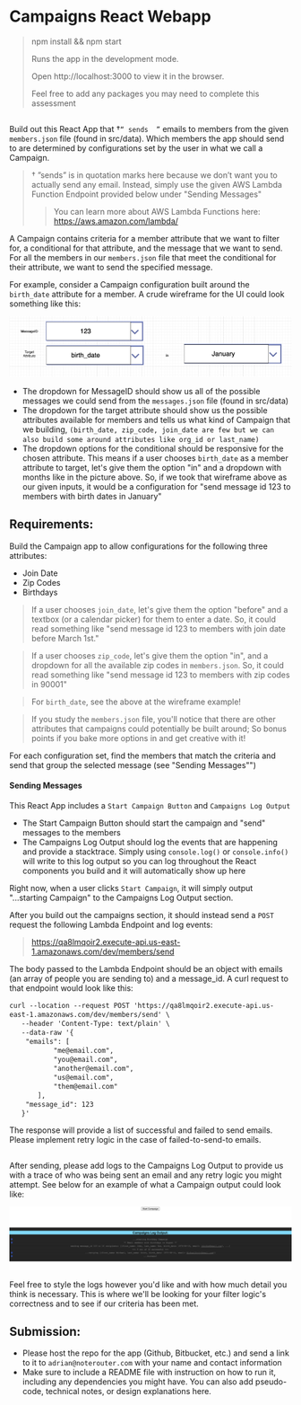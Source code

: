 # Campaigns React Webapp

 >npm install && npm start
 >
 >Runs the app in the development mode.
 >
 >Open http://localhost:3000 to view it in the browser.
>
> Feel free to add any packages you may need to complete this assessment

##

Build out this React App that  †`“ sends  ”`  emails to members from the given `members.json` file (found in src/data). 
Which members the app should send to are determined by configurations set by the user in what we call a Campaign.

> † ”sends” is in quotation marks here because we don’t want you to actually send any email. Instead, simply use the given AWS Lambda Function Endpoint provided below under "Sending Messages"
>
>> You can learn more about AWS Lambda Functions here: https://aws.amazon.com/lambda/

A Campaign contains criteria for a member attribute that we want to filter for, a conditional for that attribute, and the message that we want to send. 
For all the members in our `members.json` file that meet the conditional for their attribute, we want to send the specified message. 

For example, consider a Campaign configuration built around the `birth_date` attribute for a member. 
A crude wireframe for the UI could look something like this:

![Example1](images/Picture1.png)

- The dropdown for MessageID should show us all of the possible messages we could send from the `messages.json` file (found in src/data)
- The dropdown for the target attribute should show us the possible attributes available for members and tells us what kind of Campaign that we building, `(birth_date, zip_code, join_date are few but we can also build some around attributes like org_id or last_name)`
- The dropdown options for the conditional should be responsive for the chosen attribute. 
This means if a user chooses `birth_date` as a member attribute to target, let's give them the option "in" and a dropdown with months like in the picture above. So, if we took that wireframe above as our given inputs, it would be a configuration for "send message id 123 to members with birth dates in January"


## Requirements:
Build the Campaign app to allow configurations for the following three attributes:
- Join Date
- Zip Codes
- Birthdays

>If a user chooses `join_date`, let's give them the option "before" and a textbox (or a calendar picker) for them to enter a date. So, it could read something like "send message id 123 to members with join date before March 1st." 

>If a user chooses `zip_code`, let's give them the option "in", and a dropdown for all the available zip codes in `members.json`. So, it could read something like "send message id 123 to members with zip codes in 90001" 

>For `birth_date`, see the above at the wireframe example!

>If you study the `members.json` file, you'll notice that there are other attributes that campaigns could potentially be built around; So bonus points if you bake more options in and get creative with it! 

For each configuration set, find the members that match the criteria and send that group the selected message (see "Sending Messages"")

#### Sending Messages

This React App includes a `Start Campaign Button` and `Campaigns Log Output`
- The Start Campaign Button should start the campaign and "send" messages to the members 
- The Campaigns Log Output should log the events that are happening and provide a stacktrace. Simply using `console.log()` or `console.info()` will write to this log output so you can log throughout the React components you build and it will automatically show up here 

Right now, when a user clicks `Start Campaign`, it will simply output "...starting Campaign" to the Campaigns Log Output section.

After you build out the campaigns section, it should instead send a `POST` request the following Lambda Endpoint and log events: 

>https://qa8lmqoir2.execute-api.us-east-1.amazonaws.com/dev/members/send

The body passed to the Lambda Endpoint should be an object with emails (an array of people you are sending to) and a message_id. A curl request to that endpoint would look like this:
```
curl --location --request POST 'https://qa8lmqoir2.execute-api.us-east-1.amazonaws.com/dev/members/send' \
   --header 'Content-Type: text/plain' \
   --data-raw '{
   	"emails": [
           "me@email.com", 
           "you@email.com", 
           "another@email.com", 
           "us@email.com", 
           "them@email.com"
       ],
   	"message_id": 123
   }'
```

The response will provide a list of successful and failed to send emails. Please implement retry logic in the case of failed-to-send-to emails.

##
After sending, please add logs to the Campaigns Log Output to provide us with a trace of who was being sent an email and any retry logic you might attempt. 
See below for an example of what a Campaign output could look like:

![Example](images/logs_example.png)

Feel free to style the logs however you'd like and with how much detail you think is necessary. This is where we'll be looking for your filter logic's correctness and to see if our criteria has been met.

## Submission:
- Please host the repo for the app (Github, Bitbucket, etc.) and send a link to it to `adrian@noterouter.com`  with your name and contact information
- Make sure to include a README file with instruction on how to run it, including any dependencies you might have. You can also add pseudo-code, technical notes, or design explanations here.

 



